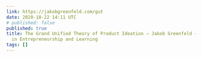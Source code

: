 ```yaml
---
link: https://jakobgreenfeld.com/gut
date: 2020-10-22 14:11 UTC
# published: false
published: true
title: The Grand Unified Theory of Product Ideation – Jakob Greenfeld – Experiments
  in Entrepreneurship and Learning
tags: []
---
```




